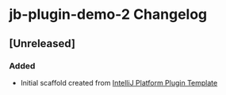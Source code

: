 <!-- Keep a Changelog guide -> https://keepachangelog.com -->

# jb-plugin-demo-2 Changelog

## [Unreleased]
### Added
- Initial scaffold created from [IntelliJ Platform Plugin Template](https://github.com/JetBrains/intellij-platform-plugin-template)
